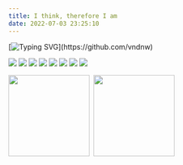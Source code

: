```yaml
---
title: I think, therefore I am
date: 2022-07-03 23:25:10
---
```


<style>
    a{
        display: inline-block;
    }
</style>

<!-- # Hi there, I'm [Tack Chen!](https://shiyix.cn) 👋  -->

[![Typing SVG](https://readme-typing-svg.herokuapp.com/?duration=4000&lines=Hi+there%2C+I%27m+Duyi%EF%BC%81;console.log(%22Hello+World!%22);Stay+Hungry,+Stay+Foolish.)](https://github.com/vndnw) 

[![](https://img.shields.io/badge/TS-cnchar-1E90FF)](https://shiyix.cn/cnchar) [![](https://img.shields.io/badge/JS-DisableDevtool-ef5b9c)](https://www.github.com/theajack/disable-devtool) [![](https://img.shields.io/badge/TS-tcEvent-d2813f)](https://www.github.com/theajack/tc-event) [![](https://img.shields.io/badge/ICON-EasyIcon-97FFFF)](https://shiyix.cn/easy-icon) [![](https://img.shields.io/badge/CLI-EBuild-44BB44)](https://www.github.com/theajack/ebuild-cli) [![](https://img.shields.io/badge/JS-Jetee-FF6A6A)](https://shiyix.cn/jetee) [![](https://img.shields.io/badge/TS-purev-214467)](https://www.github.com/theajack/pure-v) [![](https://visitor-badge.glitch.me/badge?page_id=tackchen_2022)](https://shiyix.cn)


<a href="https://github.com/theajack?tab=repositories">
    <img align="center" height="160" src="https://github-readme-stats.vercel.app/api?username=theajack&count_private=true&show_icons=true&layout=compact&custom_title=My GitHub Stats:&title_color=ffffff&icon_color=79ff97&text_color=aaaaaa&bg_color=0e1116&border_color=888888"/>
</a>&nbsp;

<a href="https://github.com/theajack">
    <img align="center" height="160" src="https://github-readme-stats.vercel.app/api/top-langs/?username=theajack&hide=html&layout=compact&title_color=ffffff&icon_color=79ff97&text_color=aaaaaa&bg_color=0e1116&border_color=888888"/>
</a>

<!--
----

<a href="https://github.com/theajack/cnchar">
    <img height="150" width="428" src="https://github-readme-stats.vercel.app/api/pin/?username=theajack&repo=cnchar&title_color=ffffff&icon_color=79ff97&text_color=aaaaaa&bg_color=0e1116&border_color=888888"/>
</a>&nbsp;

<a href="https://github.com/theajack/github-readme-stats">
    <img height="150" width="428" src="https://github-readme-stats.vercel.app/api/pin/?username=theajack&repo=disable-devtool&title_color=ffffff&icon_color=79ff97&text_color=aaaaaa&bg_color=0e1116&border_color=888888"/>
</a>

<a href="https://github.com/theajack/github-readme-stats">
    <img height="150" width="428" src="https://github-readme-stats.vercel.app/api/pin/?username=theajack&repo=jsbox&title_color=ffffff&icon_color=79ff97&text_color=aaaaaa&bg_color=0e1116&border_color=888888"/>
</a>&nbsp;

<a href="https://github.com/theajack/github-readme-stats">
    <img height="150" width="428" src="https://github-readme-stats.vercel.app/api/pin/?username=theajack&repo=dingdong-node&title_color=ffffff&icon_color=79ff97&text_color=aaaaaa&bg_color=0e1116&border_color=888888"/>
</a>

<a href="https://github.com/theajack/github-readme-stats">
    <img height="150" width="428" src="https://github-readme-stats.vercel.app/api/pin/?username=theajack&repo=mp-mixin&title_color=ffffff&icon_color=79ff97&text_color=aaaaaa&bg_color=0e1116&border_color=888888"/>
</a>

<a href="https://github.com/theajack/github-readme-stats">
    <img height="150" width="428" src="https://github-readme-stats.vercel.app/api/pin/?username=theajack&repo=type&title_color=ffffff&icon_color=79ff97&text_color=aaaaaa&bg_color=0e1116&border_color=888888"/>
</a>

[![trophy](https://github-profile-trophy.vercel.app/?username=sun0225SUN)](https://github.com/ryo-ma/github-profile-trophy)

[![GitHub Streak](https://github-readme-streak-stats.herokuapp.com/?user=sun0225SUN)](https://git.io/streak-stats)

[![Sunshine's GitHub Activity Graph](https://activity-graph.herokuapp.com/graph?username=theajack&theme=xcode)](https://github.com/theajack)

-->



